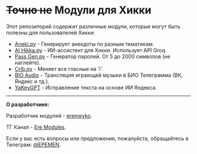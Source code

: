 # ~~Точно не~~ Модули для Хикки

Этот репозиторий содержит различные модули, которые могут быть полезны для пользователей Хикки:

- [Aneki.py](https://github.com/eremeyko/ne_Hikka/blob/master/Aneki.py) - Генерирует анекдоты по разным тематикам.
- [AI Hikka.py](https://github.com/eremeyko/ne_Hikka/blob/master/AI%20Hikka.py) - ИИ-ассистент для Хикки. Использует API Groq.
- [Pass Gen.py](https://github.com/eremeyko/ne_Hikka/blob/master/Passgen.py) - Генератор паролей. От 5 до 2000 символов (не наглейте).
- [Crib.py](https://github.com/eremeyko/ne_Hikka/blob/master/crib.py) - Меняет все гласные на 'i'.
- [BIO Audio](https://github.com/eremeyko/ne_Hikka/blob/master/BIO%20Audio.py) - Трансляция играющей музыки в БИО Телеграмма (ВК, Яндекс и тд.).
- [YaKeyGPT](https://github.com/eremeyko/ne_Hikka/blob/master/YaKeyGPT.py) - Исправление текста на основе ИИ Яндекса.
---

**О разработчике:**

Разработчик модулей - [eremeyko](https://github.com/eremeyko).

ТГ Канал - [Ere Modules](https://t.me/eremod).

Если у вас есть вопросы или предложения, пожалуйста, обращайтесь в Телеграм: [@EPEMEN](https://t.me/EPEMEN).
